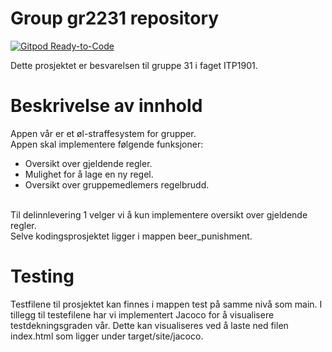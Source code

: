 # Group gr2231 repository

[![Gitpod Ready-to-Code](https://img.shields.io/badge/Gitpod-Ready--to--Code-blue?logo=gitpod)](https://gitpod.stud.ntnu.no/#https://gitlab.stud.idi.ntnu.no/it1901/groups-2022/gr2231/gr2231)

Dette prosjektet er besvarelsen til gruppe 31 i faget ITP1901.

# Beskrivelse av innhold
Appen vår er et øl-straffesystem for grupper. <br />
Appen skal implementere følgende funksjoner: 
* Oversikt over gjeldende regler. 
* Mulighet for å lage en ny regel. 
* Oversikt over gruppemedlemers regelbrudd.  

<br />
Til delinnlevering 1 velger vi å kun implementere oversikt over gjeldende regler. 
<br />
Selve kodingsprosjektet ligger i mappen beer_punishment.

# Testing 
Testfilene til prosjektet kan finnes i mappen test på samme nivå som main. I tillegg til testefilene har vi implementert Jacoco for å visualisere testdekningsgraden vår. Dette kan visualiseres ved å laste ned filen index.html som ligger under target/site/jacoco.  